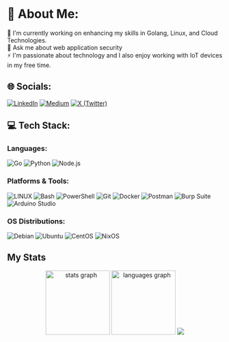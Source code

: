 # 💫 About Me:
🔭 I'm currently working on enhancing my skills in Golang, Linux, and Cloud Technologies.  <br> 💬 Ask me about web application security  <br> ⚡ I'm passionate about technology and I also enjoy working with IoT devices in my free time. 
## 🌐 Socials:
[![LinkedIn](https://img.shields.io/badge/LinkedIn-%230077B5.svg?style=for-the-badge&logo=linkedin&logoColor=white)](https://www.linkedin.com/in/hac%C4%B1a%C4%9Fa-sad%C4%B1xov-55bb13318/) [![Medium](https://img.shields.io/badge/Medium-%23000000.svg?style=for-the-badge&logo=medium&logoColor=white)](https://medium.com/@hajiaghasadikhov)   [![X (Twitter)](https://img.shields.io/badge/Twitter-%231DA1F2.svg?style=for-the-badge&logo=x&logoColor=white)](https://x.com/Hajiagha___)

## 💻 Tech Stack:
### Languages:
![Go](https://img.shields.io/badge/go-%2300ADD8.svg?style=for-the-badge&logo=go&logoColor=white) ![Python](https://img.shields.io/badge/python-3670A0?style=for-the-badge&logo=python&logoColor=ffdd54) ![Node.js](https://img.shields.io/badge/Node.js-339933?style=for-the-badge&logo=nodedotjs&logoColor=white)



### Platforms & Tools:
![LINUX](https://img.shields.io/badge/Linux-FCC624?style=for-the-badge&logo=linux&logoColor=black) ![Bash](https://img.shields.io/badge/bash-4EAA25?style=for-the-badge&logo=GNU-Bash&logoColor=white) ![PowerShell](https://img.shields.io/badge/PowerShell-5391FE?style=for-the-badge&logo=powershell&logoColor=white)
  ![Git](https://img.shields.io/badge/GIT-E44C30?style=for-the-badge&logo=git&logoColor=white) ![Docker](https://img.shields.io/badge/docker-%230db7ed.svg?style=for-the-badge&logo=docker&logoColor=white) ![Postman](https://img.shields.io/badge/Postman-FF6C37?style=for-the-badge&logo=postman&logoColor=white) ![Burp Suite](https://img.shields.io/badge/Burp_Suite-FF7600?style=for-the-badge&logo=burp-suite&logoColor=white)  ![Arduino Studio](https://img.shields.io/badge/Arduino-00979D?style=for-the-badge&logo=arduino&logoColor=white)



### OS Distributions:
![Debian](https://img.shields.io/badge/Debian-A81D33?style=for-the-badge&logo=debian&logoColor=white) ![Ubuntu](https://img.shields.io/badge/Ubuntu-E95420?style=for-the-badge&logo=ubuntu&logoColor=white) ![CentOS](https://img.shields.io/badge/CentOS-262577?style=for-the-badge&logo=centos&logoColor=white) ![NixOS](https://img.shields.io/badge/NixOS-5277C3?style=for-the-badge&logo=nixos&logoColor=white)
## My Stats
<div align="center">
  <img src="https://github-readme-stats.vercel.app/api?hide_title=false&hide_rank=false&show_icons=true&include_all_commits=false&count_private=true&disable_animations=false&theme=default&locale=en&hide_border=true&username=Hajiagha-Sadikhov" height="150" alt="stats graph" />
  <img src="https://github-readme-stats.vercel.app/api/top-langs?locale=en&hide_title=false&layout=compact&card_width=320&langs_count=4&theme=default&hide_border=true&username=Hajiagha-Sadikhov" height="150" alt="languages graph" />
  <img src="[https://tryhackme-badges.s3.amazonaws.com/hajiaghasadikhov.png](https://tryhackme.com/api/v2/badges/public-profile?userPublicId=3268847)" /> 

</div>



